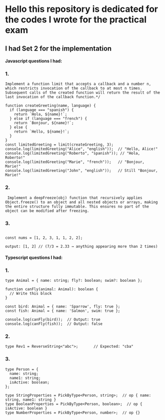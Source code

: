# Hello this repository is dedicated for the codes I wrote for the practical exam

## I had Set 2 for the implementation

#### Javascript questions I had:

### 1.

```JS /*
Implement a function limit that accepts a callback and a number n, which restricts invocation of the callback to at most n times. Subsequent calls of the created function will return the result of the last invocation of the callback function.*/

function createGreeting(name, language) {
  if (language === "spanish") {
    return `Hola, ${name}!`;
  } else if (language === "french") {
    return `Bonjour, ${name}!`;
  } else {
    return `Hello, ${name}!`;
  }
}
const limitedGreeting = limit(createGreeting, 3);
console.log(limitedGreeting("Alice", "english"));  // "Hello, Alice!"
console.log(limitedGreeting("Roberto", "spanish")); // "Hola, Roberto!"
console.log(limitedGreeting("Marie", "french"));   // "Bonjour, Marie!"
console.log(limitedGreeting("John", "english"));   // Still "Bonjour, Marie!"
```

### 2.

` Implement a deepFreeze(obj) function that recursively applies Object.freeze() to an object and all nested objects or arrays, making the entire structure fully immutable. This ensures no part of the object can be modified after freezing.`

### 3.

```JS // Find Element Appearing More than N/3 Times

const nums = [1, 2, 3, 1, 1, 2, 2];

output: [1, 2] // (7/3 = 2.33 → anything appearing more than 2 times)
```

#### Typescript questions I had:

### 1.

```JS
type Animal = { name: string; fly?: boolean; swim?: boolean };

function canFly(animal: Animal): boolean {
  // Write this block
}

const bird: Animal = { name: 'Sparrow', fly: true };
const fish: Animal = { name: 'Salmon', swim: true };

console.log(canFly(bird));  // Output: true
console.log(canFly(fish));  // Output: false
```

### 2.

`type Rev1 = ReverseString<"abc">;       // Expected: "cba" `

### 3.

```JS
type Person = {
  name: string;
  name1: string;
  isActive: boolean;
};

type StringProperties = PickByType<Person, string>;  // op { name: string, name1: string }
type BooleanProperties = PickByType<Person, boolean>;  // op { isActive: boolean }
type NumberProperties = PickByType<Person, number>;  // op {}
```
